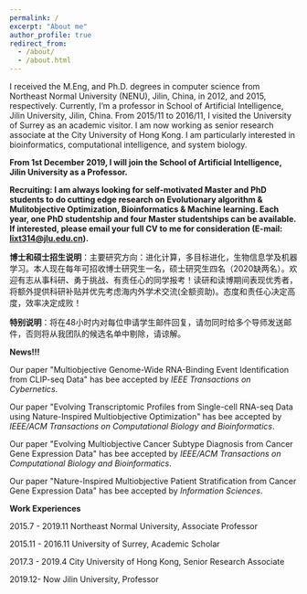 ```yaml
---
permalink: /
excerpt: "About me"
author_profile: true
redirect_from: 
  - /about/
  - /about.html
---
```


I received the M.Eng, and Ph.D. degrees in computer science from Northeast Normal University (NENU), Jilin, China, in 2012, and 2015, respectively. Currently, I’m a professor in School of Artificial Intelligence, Jilin University, Jilin, China. From 2015/11 to 2016/11, I visited the University of Surrey as an academic visitor. I am now working as senior research associate at the City University of Hong Kong. I am particularly interested in bioinformatics, computational intelligence, and system biology. 



**From 1st December 2019, I will join the School of Artificial Intelligence, Jilin University as a Professor.**

**Recruiting: I am always looking for self-motivated Master and PhD students to do cutting edge research on Evolutionary algorithm & Mulitobjective Optimization, Bioinformatics & Machine learning. Each year, one PhD studentship and four Master studentships can be available. If interested, please email your full CV to me for consideration (E-mail: lixt314@jlu.edu.cn).**

**博士和硕士招生说明**：主要研究方向：进化计算，多目标进化，生物信息学及机器学习。本人现在每年可招收博士研究生一名，硕士研究生四名（2020缺两名）。欢迎有志从事科研、勇于挑战、有责任心的同学报考！读研和读博期间表现优秀者，将额外提供科研补贴并优先考虑海内外学术交流(全额资助)。态度和责任心决定高度，效率决定成败！

**特别说明**：将在48小时内对每位申请学生邮件回复，请勿同时给多个导师发送邮件，否则将从我团队的候选名单中剔除，请谅解。


**News!!!**

Our paper "Multiobjective Genome-Wide RNA-Binding Event Identification from CLIP-seq Data" has bee accepted by *IEEE Transactions on Cybernetics*.

Our paper "Evolving Transcriptomic Profiles from Single-cell RNA-seq Data using Nature-Inspired Multiobjective Optimization" has bee accepted by *IEEE/ACM Transactions on Computational Biology and Bioinformatics*.

Our paper "Evolving Multiobjective Cancer Subtype Diagnosis from Cancer Gene Expression Data" has bee accepted by *IEEE/ACM Transactions on Computational Biology and Bioinformatics*.

Our paper "Nature-Inspired Multiobjective Patient Stratification from Cancer Gene Expression Data" has bee accepted by *Information Sciences*.

**Work Experiences**

2015.7 - 2019.11 Northeast Normal University, Associate Professor

2015.11 - 2016.11 University of Surrey, Academic Scholar

2017.3 - 2019.4 City University of Hong Kong, Senior Research Associate

2019.12- Now     Jilin University, Professor


<script type="text/javascript" src="//rf.revolvermaps.com/0/0/8.js?i=5krueszsjxy&amp;m=2&amp;c=ff0000&amp;cr1=ffffff&amp;f=arial&amp;l=33" async="async"></script>
